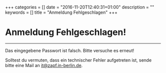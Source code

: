 +++
categories = []
date = "2016-11-20T12:40:31+01:00"
description = ""
keywords = []
title = "Anmeldung Fehlgeschlagen"
+++

# Anmeldung Fehlgeschlagen!
---

Das eingegebene Passwort ist falsch. Bitte versuche es erneut!

Solltest du vermuten, dass ein technischer Fehler aufgetreten ist, sende bitte eine Mail an it@zapf.in-berlin.de.
